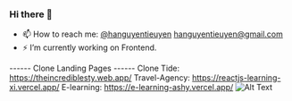 ### Hi there 👋

- 📫 How to reach me: [@hanguyentieuyen](https://twitter.com/hanguyentieuyen) [hanguyentieuyen@gmail.com](https://gmail.com/)
- ⚡ I’m currently working on Frontend.


------ Clone Landing Pages ------
Clone Tide: 
https://theincrediblesty.web.app/ 
Travel-Agency: 
https://reactjs-learning-xi.vercel.app/
E-learning:
https://e-learning-ashy.vercel.app/
![Alt Text](https://static.wixstatic.com/media/4cbe8d_f1ed2800a49649848102c68fc5a66e53~mv2.gif)

